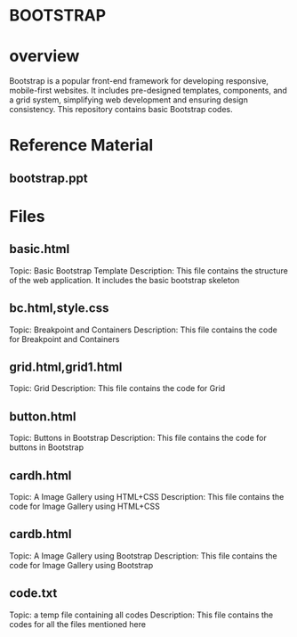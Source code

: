 # BOOTSTRAP

# overview
Bootstrap is a popular front-end framework for developing responsive, mobile-first websites. It includes pre-designed templates, components, and a grid system, simplifying web development and ensuring design consistency. This repository contains basic Bootstrap codes.

# Reference Material

## bootstrap.ppt


# Files

## basic.html
Topic: Basic Bootstrap Template
Description: This file contains the structure of the web application. It includes the basic bootstrap skeleton

## bc.html,style.css
Topic: Breakpoint and Containers
Description: This file contains the code for Breakpoint and Containers

## grid.html,grid1.html
Topic: Grid
Description: This file contains the code for Grid

## button.html
Topic: Buttons in Bootstrap
Description: This file contains the code for buttons in Bootstrap

## cardh.html
Topic: A Image Gallery using HTML+CSS
Description: This file contains the code for Image Gallery using HTML+CSS

## cardb.html
Topic: A Image Gallery using Bootstrap
Description: This file contains the code for Image Gallery using Bootstrap

## code.txt
Topic: a temp file containing all codes
Description: This file contains the codes for all the files mentioned here
